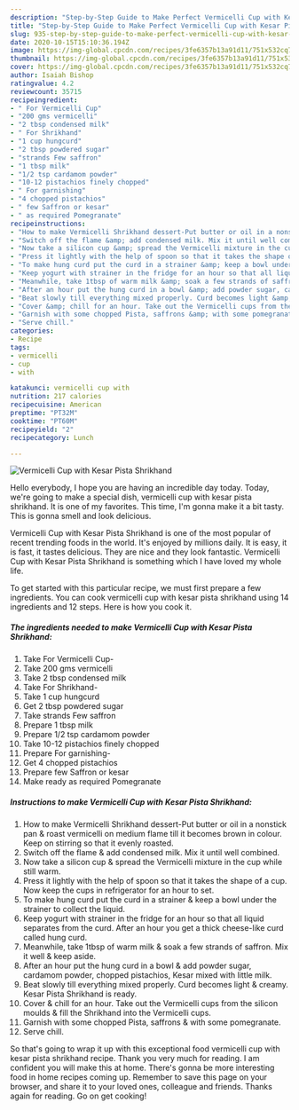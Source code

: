 ```yaml
---
description: "Step-by-Step Guide to Make Perfect Vermicelli Cup with Kesar Pista Shrikhand"
title: "Step-by-Step Guide to Make Perfect Vermicelli Cup with Kesar Pista Shrikhand"
slug: 935-step-by-step-guide-to-make-perfect-vermicelli-cup-with-kesar-pista-shrikhand
date: 2020-10-15T15:10:36.194Z
image: https://img-global.cpcdn.com/recipes/3fe6357b13a91d11/751x532cq70/vermicelli-cup-with-kesar-pista-shrikhand-recipe-main-photo.jpg
thumbnail: https://img-global.cpcdn.com/recipes/3fe6357b13a91d11/751x532cq70/vermicelli-cup-with-kesar-pista-shrikhand-recipe-main-photo.jpg
cover: https://img-global.cpcdn.com/recipes/3fe6357b13a91d11/751x532cq70/vermicelli-cup-with-kesar-pista-shrikhand-recipe-main-photo.jpg
author: Isaiah Bishop
ratingvalue: 4.2
reviewcount: 35715
recipeingredient:
- " For Vermicelli Cup"
- "200 gms vermicelli"
- "2 tbsp condensed milk"
- " For Shrikhand"
- "1 cup hungcurd"
- "2 tbsp powdered sugar"
- "strands Few saffron"
- "1 tbsp milk"
- "1/2 tsp cardamom powder"
- "10-12 pistachios finely chopped"
- " For garnishing"
- "4 chopped pistachios"
- " few Saffron or kesar"
- " as required Pomegranate"
recipeinstructions:
- "How to make Vermicelli Shrikhand dessert-Put butter or oil in a nonstick pan &amp; roast vermicelli on medium flame till it becomes brown in colour. Keep on stirring so that it evenly roasted."
- "Switch off the flame &amp; add condensed milk. Mix it until well combined."
- "Now take a silicon cup &amp; spread the Vermicelli mixture in the cup while still warm."
- "Press it lightly with the help of spoon so that it takes the shape of a cup. Now keep the cups in refrigerator for an hour to set."
- "To make hung curd put the curd in a strainer &amp; keep a bowl under the strainer to collect the liquid."
- "Keep yogurt with strainer in the fridge for an hour so that all liquid separates from the curd. After an hour you get a thick cheese-like curd called hung curd."
- "Meanwhile, take 1tbsp of warm milk &amp; soak a few strands of saffron. Mix it well &amp; keep aside."
- "After an hour put the hung curd in a bowl &amp; add powder sugar, cardamom powder, chopped pistachios, Kesar mixed with little milk."
- "Beat slowly till everything mixed properly. Curd becomes light &amp; creamy. Kesar Pista Shrikhand is ready."
- "Cover &amp; chill for an hour. Take out the Vermicelli cups from the silicon moulds &amp; fill the Shrikhand into the Vermicelli cups."
- "Garnish with some chopped Pista, saffrons &amp; with some pomegranate."
- "Serve chill."
categories:
- Recipe
tags:
- vermicelli
- cup
- with

katakunci: vermicelli cup with 
nutrition: 217 calories
recipecuisine: American
preptime: "PT32M"
cooktime: "PT60M"
recipeyield: "2"
recipecategory: Lunch

---
```



![Vermicelli Cup with Kesar Pista Shrikhand](https://img-global.cpcdn.com/recipes/3fe6357b13a91d11/751x532cq70/vermicelli-cup-with-kesar-pista-shrikhand-recipe-main-photo.jpg)

Hello everybody, I hope you are having an incredible day today. Today, we're going to make a special dish, vermicelli cup with kesar pista shrikhand. It is one of my favorites. This time, I'm gonna make it a bit tasty. This is gonna smell and look delicious.

Vermicelli Cup with Kesar Pista Shrikhand is one of the most popular of recent trending foods in the world. It's enjoyed by millions daily. It is easy, it is fast, it tastes delicious. They are nice and they look fantastic. Vermicelli Cup with Kesar Pista Shrikhand is something which I have loved my whole life.




To get started with this particular recipe, we must first prepare a few ingredients. You can cook vermicelli cup with kesar pista shrikhand using 14 ingredients and 12 steps. Here is how you cook it.

<!--inarticleads1-->

##### The ingredients needed to make Vermicelli Cup with Kesar Pista Shrikhand:

1. Take  For Vermicelli Cup-
1. Take 200 gms vermicelli
1. Take 2 tbsp condensed milk
1. Take  For Shrikhand-
1. Take 1 cup hungcurd
1. Get 2 tbsp powdered sugar
1. Take strands Few saffron
1. Prepare 1 tbsp milk
1. Prepare 1/2 tsp cardamom powder
1. Take 10-12 pistachios finely chopped
1. Prepare  For garnishing-
1. Get 4 chopped pistachios
1. Prepare  few Saffron or kesar
1. Make ready  as required Pomegranate




<!--inarticleads2-->

##### Instructions to make Vermicelli Cup with Kesar Pista Shrikhand:

1. How to make Vermicelli Shrikhand dessert-Put butter or oil in a nonstick pan &amp; roast vermicelli on medium flame till it becomes brown in colour. Keep on stirring so that it evenly roasted.
1. Switch off the flame &amp; add condensed milk. Mix it until well combined.
1. Now take a silicon cup &amp; spread the Vermicelli mixture in the cup while still warm.
1. Press it lightly with the help of spoon so that it takes the shape of a cup. Now keep the cups in refrigerator for an hour to set.
1. To make hung curd put the curd in a strainer &amp; keep a bowl under the strainer to collect the liquid.
1. Keep yogurt with strainer in the fridge for an hour so that all liquid separates from the curd. After an hour you get a thick cheese-like curd called hung curd.
1. Meanwhile, take 1tbsp of warm milk &amp; soak a few strands of saffron. Mix it well &amp; keep aside.
1. After an hour put the hung curd in a bowl &amp; add powder sugar, cardamom powder, chopped pistachios, Kesar mixed with little milk.
1. Beat slowly till everything mixed properly. Curd becomes light &amp; creamy. Kesar Pista Shrikhand is ready.
1. Cover &amp; chill for an hour. Take out the Vermicelli cups from the silicon moulds &amp; fill the Shrikhand into the Vermicelli cups.
1. Garnish with some chopped Pista, saffrons &amp; with some pomegranate.
1. Serve chill.




So that's going to wrap it up with this exceptional food vermicelli cup with kesar pista shrikhand recipe. Thank you very much for reading. I am confident you will make this at home. There's gonna be more interesting food in home recipes coming up. Remember to save this page on your browser, and share it to your loved ones, colleague and friends. Thanks again for reading. Go on get cooking!
